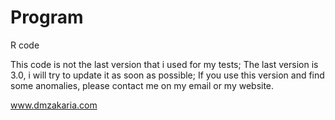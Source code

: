 # Program
R code

This code is not the last version that i used for my tests;
The last version is 3.0, i will try to update it as soon as possible;
If you use this version and find some anomalies, please contact me on my email or my website.

www.dmzakaria.com
